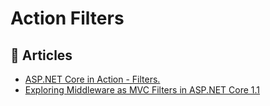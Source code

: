 
# Action Filters

## 📝 Articles
- [ASP.NET Core in Action - Filters.](https://andrewlock.net/asp-net-core-in-action-filters/)
- [Exploring Middleware as MVC Filters in ASP.NET Core 1.1](https://andrewlock.net/exploring-middleware-as-mvc-filters-in-asp-net-core-1-1/)

